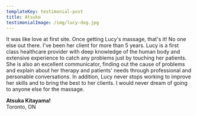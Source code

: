 ```yaml
---
templateKey: testimonial-post
title: Atsuko
testimonialImage: /img/lucy-dog.jpg
---
```

It was like love at first site. Once getting Lucy's massage, that's it! No one else out there. I've been her client for more than 5 years. Lucy is a first class healthcare provider with deep knowledge of the human body and extensive experience to catch any problems just by touching her patients. She is also an excellent communicator, finding out the cause of problems and explain about her therapy and patients' needs through professional and personable conversations. In addition, Lucy never stops working to improve her skills and to bring the best to her clients. I would never dream of going to anyone else for the massage.

**Atsuka Kitayama!**\
Toronto, ON
